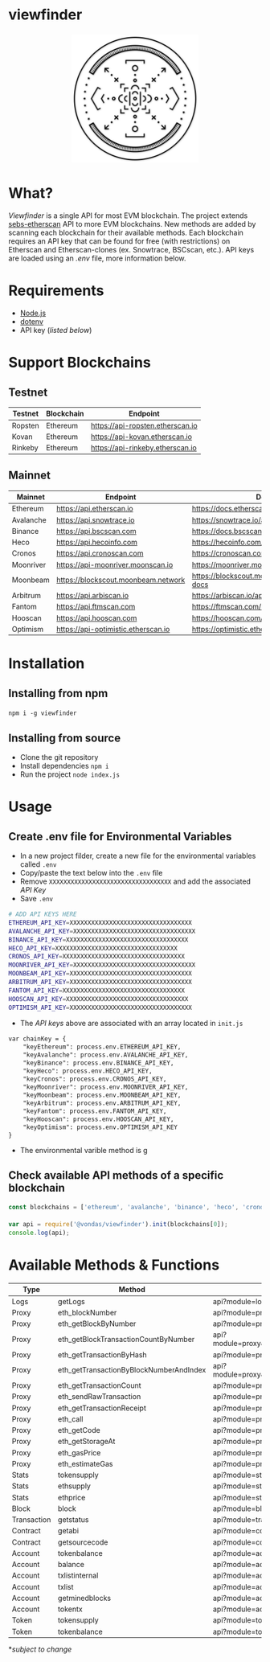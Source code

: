 # viewfinder

<h3 align="center">
  <img height="255" width="253" src="https://github.com/vondas-network/viewfinder/blob/main/img/247082.png"/>
</h3>

# What?
_Viewfinder_ is a single API for most EVM blockchain. The project extends [sebs-etherscan](https://github.com/sebs/etherscan-api) API to more EVM blockchains. New methods are added by scanning each blockchain for their available methods. Each blockchain requires an API key that can be found for free (with restrictions) on Etherscan and Etherscan-clones (ex. Snowtrace, BSCscan, etc.). API keys are loaded using an _.env_ file, more information below.

# Requirements
- [Node.js](https://nodejs.org/en/download/)
- [dotenv](https://www.npmjs.com/package/dotenv) 
- API key (*listed below*)

# Support Blockchains
## Testnet

| Testnet | Blockchain | Endpoint                         |
| ------- | ---------- | -------------------------------- |
| Ropsten | Ethereum   | https://api-ropsten.etherscan.io |
| Kovan   | Ethereum   | https://api-kovan.etherscan.io   |
| Rinkeby | Ethereum   | https://api-rinkeby.etherscan.io |

## Mainnet

| Mainnet   | Endpoint                            | Docs                                         |
| --------- | ----------------------------------- | -------------------------------------------- |
| Ethereum  | https://api.etherscan.io            | https://docs.etherscan.io/                   |
| Avalanche | https://api.snowtrace.io            | https://snowtrace.io/apis                    |
| Binance   | https://api.bscscan.com             | https://docs.bscscan.com/                    |
| Heco      | https://api.hecoinfo.com            | https://hecoinfo.com/apis                    |
| Cronos    | https://api.cronoscan.com           | https://cronoscan.com/apis                   |
| Moonriver | https://api-moonriver.moonscan.io   | https://moonriver.moonscan.io/apis           |
| Moonbeam  | https://blockscout.moonbeam.network | https://blockscout.moonbeam.network/api-docs |
| Arbitrum  | https://api.arbiscan.io             | https://arbiscan.io/apis                     |
| Fantom    | https://api.ftmscan.com             | https://ftmscan.com/apis                     |
| Hooscan   | https://api.hooscan.com             | https://hooscan.com/apis                     |
| Optimism  | https://api-optimistic.etherscan.io | https://optimistic.etherscan.io/apis         |

# Installation
## Installing from npm
``` npm i -g viewfinder ``` 
## Installing from source
- Clone the git repository
- Install dependencies
  `npm i`
- Run the project
  `node index.js`

# Usage

## Create .env file for Environmental Variables 

- In a new project filder, create a new file for the environmental variables called `.env`
- Copy/paste the text below into the `.env` file
- Remove `XXXXXXXXXXXXXXXXXXXXXXXXXXXXXXXXXX` and add the associated *API Key* 
- Save `.env`

````bash
# ADD API KEYS HERE
ETHEREUM_API_KEY=XXXXXXXXXXXXXXXXXXXXXXXXXXXXXXXXXX
AVALANCHE_API_KEY=XXXXXXXXXXXXXXXXXXXXXXXXXXXXXXXXXX
BINANCE_API_KEY=XXXXXXXXXXXXXXXXXXXXXXXXXXXXXXXXXX
HECO_API_KEY=XXXXXXXXXXXXXXXXXXXXXXXXXXXXXXXXXX
CRONOS_API_KEY=XXXXXXXXXXXXXXXXXXXXXXXXXXXXXXXXXX
MOONRIVER_API_KEY=XXXXXXXXXXXXXXXXXXXXXXXXXXXXXXXXXX
MOONBEAM_API_KEY=XXXXXXXXXXXXXXXXXXXXXXXXXXXXXXXXXX
ARBITRUM_API_KEY=XXXXXXXXXXXXXXXXXXXXXXXXXXXXXXXXXX
FANTOM_API_KEY=XXXXXXXXXXXXXXXXXXXXXXXXXXXXXXXXXX
HOOSCAN_API_KEY=XXXXXXXXXXXXXXXXXXXXXXXXXXXXXXXXXX
OPTIMISM_API_KEY=XXXXXXXXXXXXXXXXXXXXXXXXXXXXXXXXXX
````
- The *API keys* above are associated with an array located in `init.js`
```
var chainKey = {
    "keyEthereum": process.env.ETHEREUM_API_KEY,
    "keyAvalanche": process.env.AVALANCHE_API_KEY,
    "keyBinance": process.env.BINANCE_API_KEY,
    "keyHeco": process.env.HECO_API_KEY,
    "keyCronos": process.env.CRONOS_API_KEY,
    "keyMoonriver": process.env.MOONRIVER_API_KEY,
    "keyMoonbeam": process.env.MOONBEAM_API_KEY,
    "keyArbitrum": process.env.ARBITRUM_API_KEY,
    "keyFantom": process.env.FANTOM_API_KEY,
    "keyHooscan": process.env.HOOSCAN_API_KEY,
    "keyOptimism": process.env.OPTIMISM_API_KEY
}
``` 
- The environmental varible method is g

## Check available API methods of a specific blockchain
```javascript
const blockchains = ['ethereum', 'avalanche', 'binance', 'heco', 'cronos', 'moonriver', 'moonbeam', 'arbitrum', 'fantom', 'hooscan', 'optimism']

var api = require('@vondas/viewfinder').init(blockchains[0]);
console.log(api);
```

# Available Methods & Functions

| Type        | Method                                  | URL                                                          | Ethereum | Polygon | Avalanche | BSC  | Heco | Cronos | Moonriver | Moonbeam | Arbitrum | Fantom | Hooscan |
| ----------- | --------------------------------------- | ------------------------------------------------------------ | -------- | ------- | --------- | ---- | ---- | ------ | --------- | -------- | -------- | ------ | ------- |
| Logs        | getLogs                                 | api?module=logs&action=getLogs                               | x        | x       | x         | x    | x    | x      | x         | x        | x        | -      | -       |
| Proxy       | eth_blockNumber                         | api?module=proxy&action=eth_blockNumber                      | x        | x       | x         | x    | x    | x      | x         | x        | -        | -      | -       |
| Proxy       | eth_getBlockByNumber                    | api?module=proxy&action=eth_getBlockByNumber                 | x        | x       | x         | x    | x    | x      | x         | x        | -        | -      | -       |
| Proxy       | eth_getBlockTransactionCountByNumber    | api?module=proxy&action=eth_getBlockTransactionCountByNumber | x        | x       | x         | x    | x    | x      | x         | x        | -        | -      | -       |
| Proxy       | eth_getTransactionByHash                | api?module=proxy&action=eth_getTransactionByHash             | x        | x       | x         | x    | x    | x      | x         | x        | -        | -      | -       |
| Proxy       | eth_getTransactionByBlockNumberAndIndex | api?module=proxy&action=eth_getTransactionByBlockNumberAndIndex | x        | x       | x         | x    | x    | x      | x         | x        | -        | -      | -       |
| Proxy       | eth_getTransactionCount                 | api?module=proxy&action=eth_getTransactionCount              | x        | x       | x         | x    | x    | x      | x         | x        | -        | -      | -       |
| Proxy       | eth_sendRawTransaction                  | api?module=proxy&action=eth_sendRawTransaction               | x        | x       | x         | x    | x    | x      | x         | x        | -        | -      | -       |
| Proxy       | eth_getTransactionReceipt               | api?module=proxy&action=eth_getTransactionReceipt            | x        | x       | x         | x    | x    | x      | x         | x        | -        | -      | -       |
| Proxy       | eth_call                                | api?module=proxy&action=eth_call                             | x        | x       | x         | x    | x    | x      | x         | x        | -        | -      | -       |
| Proxy       | eth_getCode                             | api?module=proxy&action=eth_getCode                          | x        | x       | x         | x    | x    | x      | x         | x        | -        | -      | -       |
| Proxy       | eth_getStorageAt                        | api?module=proxy&action=eth_getStorageAt                     | x        | x       | x         | x    | x    | x      | x         | x        | -        | -      | -       |
| Proxy       | eth_gasPrice                            | api?module=proxy&action=eth_gasPrice                         | x        | x       | x         | x    | x    | x      | x         | x        | -        | -      | -       |
| Proxy       | eth_estimateGas                         | api?module=proxy&action=eth_estimateGas                      | x        | x       | x         | x    | x    | x      | x         | x        | -        | -      | -       |
| Stats       | tokensupply                             | api?module=stats&action=tokensupply                          | x        | x       | x         | x    | x    | x      | x         | x        | -        | x      | x       |
| Stats       | ethsupply                               | api?module=stats&action=ethsupply                            | x        | x       | x         | x    | x    | x      | x         | x        | -        | x      | x       |
| Stats       | ethprice                                | api?module=stats&action=ethprice                             | x        | x       | x         | x    | x    | x      | x         | x        | -        | x      | x       |
| Block       | block                                   | api?module=block&action=gtblockreward                        | x        | x       | x         | x    | x    | x      | x         | x        | x        | -      | -       |
| Transaction | getstatus                               | api?module=transaction&action=gettxreceiptstatus             | x        | x       | x         | x    | x    | x      | x         | x        | x        | -      | -       |
| Contract    | getabi                                  | api?module=contract&action=getabi                            | x        | x       | x         | x    | x    | x      | x         | x        | x        | x      | x       |
| Contract    | getsourcecode                           | api?module=contract&action=getsourcecode                     | x        | x       | x         | x    | x    | x      | x         | x        | x        | x      | x       |
| Account     | tokenbalance                            | api?module=account&action=tokenbalance                       | x        | x       | x         | x    | x    | x      | x         | x        | x        | x      | x       |
| Account     | balance                                 | api?module=account&action=balance                            | x        | x       | x         | x    | x    | x      | x         | x        | x        | x      | x       |
| Account     | txlistinternal                          | api?module=account&action=txlistinternal                     | x        | x       | x         | x    | x    | x      | x         | x        | x        | x      | x       |
| Account     | txlist                                  | api?module=account&action=txlist                             | x        | x       | x         | x    | x    | x      | x         | x        | x        | x      | x       |
| Account     | getminedblocks                          | api?module=account&action=getminedblocks                     | x        | x       | x         | x    | x    | x      | x         | x        | x        | x      | x       |
| Account     | tokentx                                 | api?module=account&action=tokentx                            | x        | x       | x         | x    | x    | x      | x         | x        | x        | x      | x       |
| Token       | tokensupply                             | api?module=tokens&action=tokensupply                         | -        | x       | -         | -    | -    | -      | -         | -        | -        | -      | -       |
| Token       | tokenbalance                            | api?module=tokens&action=tokenbalance                        | -        | x       | -         | -    | -    | -      | -         | -        | -        | -      | -       |

**subject to change*
